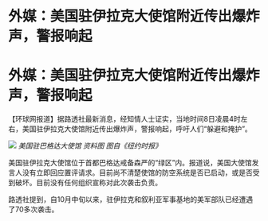 # 外媒：美国驻伊拉克大使馆附近传出爆炸声，警报响起

# 外媒：美国驻伊拉克大使馆附近传出爆炸声，警报响起

【环球网报道】据路透社最新消息，经知情人士证实，当地时间8日凌晨4时左右，美国驻伊拉克大使馆附近传出爆炸声，警报响起，呼吁人们“躲避和掩护”。

![](https://inews.gtimg.com/om_bt/OKPdRW87vKbg2n5l9Npjrf9m3OUtP7TtMcN9eMMvw2KoYAA/1000)
_美国驻巴格达大使馆 资料图 图自《纽约时报》_

美国驻伊拉克大使馆位于首都巴格达戒备森严的“绿区”内。报道说，美国大使馆发言人没有立即回应置评请求。目前尚不清楚使馆的防空系统是否已启动，或是否受到破坏。目前没有任何组织宣称对此次袭击负责。

路透社提到，自10月中旬以来，驻伊拉克和叙利亚军事基地的美军部队已经遭遇了70多次袭击。


